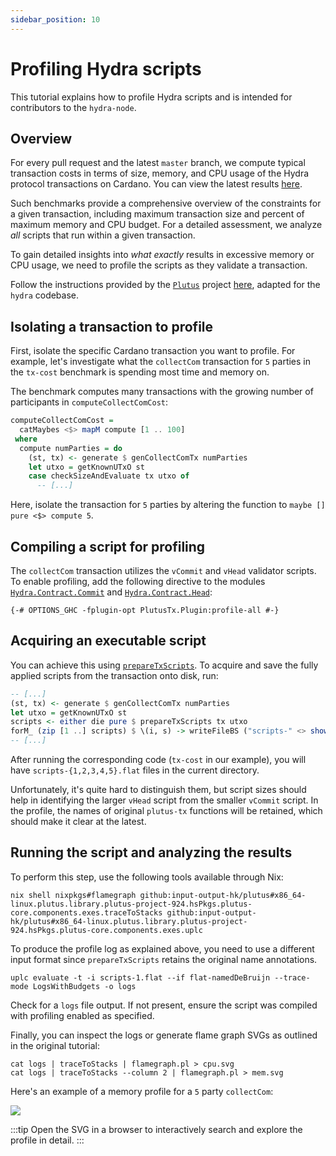 ```yaml
---
sidebar_position: 10
---
```


# Profiling Hydra scripts

This tutorial explains how to profile Hydra scripts and is intended for contributors to the `hydra-node`.

## Overview

For every pull request and the latest `master` branch, we compute typical transaction costs in terms of size, memory, and CPU usage of the Hydra protocol transactions on Cardano. You can view the latest results [here](https://hydra.family/head-protocol/benchmarks/transaction-cost/).

Such benchmarks provide a comprehensive overview of the constraints for a given transaction, including maximum transaction size and percent of maximum memory and CPU budget. For a detailed assessment, we analyze _all_ scripts that run within a given transaction.

To gain detailed insights into _what exactly_ results in excessive memory or CPU usage, we need to profile the scripts as they validate a transaction.

Follow the instructions provided by the [`Plutus`](https://github.com/input-output-hk/plutus) project [here](https://plutus.readthedocs.io/en/latest/howtos/profiling-scripts.html), adapted for the `hydra` codebase.


## Isolating a transaction to profile

First, isolate the specific Cardano transaction you want to profile. For example, let's investigate what the `collectCom` transaction
for `5` parties in the `tx-cost` benchmark is spending most time and memory on.

The benchmark computes many transactions with the growing number of participants in `computeCollectComCost`:

```haskell
computeCollectComCost =
  catMaybes <$> mapM compute [1 .. 100]
 where
  compute numParties = do
    (st, tx) <- generate $ genCollectComTx numParties
    let utxo = getKnownUTxO st
    case checkSizeAndEvaluate tx utxo of
      -- [...]
```

Here, isolate the transaction for `5` parties by altering the function to `maybe [] pure <$> compute 5`.

## Compiling a script for profiling

The `collectCom` transaction utilizes the `vCommit` and `vHead` validator scripts. To enable profiling, add the following directive to the modules [`Hydra.Contract.Commit`](/haddock/hydra-plutus/Hydra-Contract-Commit.html) and [`Hydra.Contract.Head`](/haddock/hydra-plutus/Hydra-Contract-Head.html):

```
{-# OPTIONS_GHC -fplugin-opt PlutusTx.Plugin:profile-all #-}
```

## Acquiring an executable script

You can achieve this using
[`prepareTxScripts`](/haddock/hydra-node/Hydra-Ledger-Cardano-Evaluate.html#v:prepareTxScripts).
To acquire and save the fully applied scripts from the transaction onto disk, run:

```haskell
-- [...]
(st, tx) <- generate $ genCollectComTx numParties
let utxo = getKnownUTxO st
scripts <- either die pure $ prepareTxScripts tx utxo
forM_ (zip [1 ..] scripts) $ \(i, s) -> writeFileBS ("scripts-" <> show i <> ".flat") s
-- [...]
```

After running the corresponding code (`tx-cost` in our example), you will have
`scripts-{1,2,3,4,5}.flat` files in the current directory.

Unfortunately, it's quite hard to distinguish them, but script sizes should help in identifying the larger `vHead` script from the smaller `vCommit` script. In the profile, the names of original `plutus-tx` functions will be retained, which should make it clear at the latest.

## Running the script and analyzing the results

To perform this step, use the following tools available through Nix:

```
nix shell nixpkgs#flamegraph github:input-output-hk/plutus#x86_64-linux.plutus.library.plutus-project-924.hsPkgs.plutus-core.components.exes.traceToStacks github:input-output-hk/plutus#x86_64-linux.plutus.library.plutus-project-924.hsPkgs.plutus-core.components.exes.uplc
```

To produce the profile log as explained above, you need to use a different input format since `prepareTxScripts` retains the original name annotations.

```
uplc evaluate -t -i scripts-1.flat --if flat-namedDeBruijn --trace-mode LogsWithBudgets -o logs
```

Check for a `logs` file output. If not present, ensure the script was compiled with profiling enabled as specified.

Finally, you can inspect the logs or generate flame graph SVGs as outlined in the original tutorial:

```
cat logs | traceToStacks | flamegraph.pl > cpu.svg
cat logs | traceToStacks --column 2 | flamegraph.pl > mem.svg
```

Here's an example of a memory profile for a `5` party `collectCom`:

![](profile-mem.svg)

:::tip
Open the SVG in a browser to interactively search and explore the profile in detail.
:::
